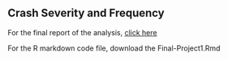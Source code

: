 ## Crash Severity and Frequency

For the final report of the analysis, [click here](http://htmlpreview.github.io/?https://github.com/nama1arpit/MyPortfolio/blob/master/Crash_Severity_and_Frequency(R)/Final-Project1.html)

For the R markdown code file, download the Final-Project1.Rmd
